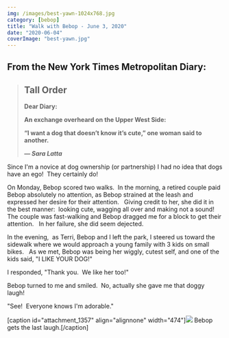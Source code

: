 ```yaml
---
img: /images/best-yawn-1024x768.jpg
category: [bebop]
title: "Walk with Bebop - June 3, 2020"
date: "2020-06-04"
coverImage: "best-yawn.jpg"
---
```


## From the New York Times Metropolitan Diary:

> ## **Tall Order**
> 
> **Dear Diary:**
> 
> **An exchange overheard on the Upper West Side:**
> 
> **“I want a dog that doesn’t know it’s cute,” one woman said to another.**
> 
> **_— Sara Latta_**

Since I'm a novice at dog ownership (or partnership) I had no idea that dogs have an ego!  They certainly do!

On Monday, Bebop scored two walks.  In the morning, a retired couple paid Bebop absolutely no attention, as Bebop strained at the leash and expressed her desire for their attention.   Giving credit to her, she did it in the best manner:  looking cute, wagging all over and making not a sound!  The couple was fast-walking and Bebop dragged me for a block to get their attention.   In her failure, she did seem dejected.

In the evening,  as Terri, Bebop and I left the park, I steered us toward the sidewalk where we would approach a young family with 3 kids on small bikes.   As we met, Bebop was being her wiggly, cutest self, and one of the kids said, "I LIKE YOUR DOG!"

I responded, "Thank you.  We like her too!"

Bebop turned to me and smiled.  No, actually she gave me that doggy laugh!

"See!  Everyone knows I'm adorable."

\[caption id="attachment\_1357" align="alignnone" width="474"\][![](/images/best-yawn-1024x768.jpg)](http://blog.duanemcguire.com/wp-content/uploads/2020/06/best-yawn.jpg) Bebop gets the last laugh.\[/caption\]
